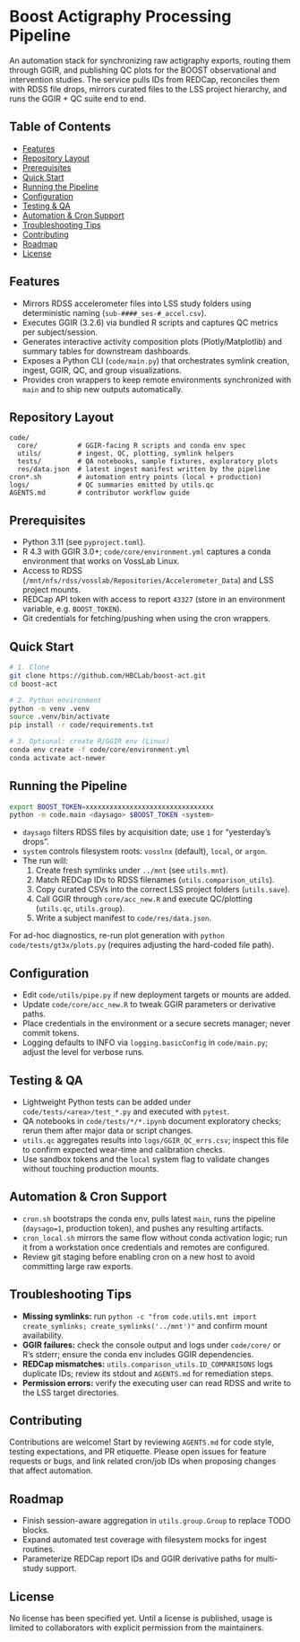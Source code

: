 # Boost Actigraphy Processing Pipeline

An automation stack for synchronizing raw actigraphy exports, routing them through GGIR, and publishing QC plots for the BOOST observational and intervention studies. The service pulls IDs from REDCap, reconciles them with RDSS file drops, mirrors curated files to the LSS project hierarchy, and runs the GGIR + QC suite end to end.

## Table of Contents
- [Features](#features)
- [Repository Layout](#repository-layout)
- [Prerequisites](#prerequisites)
- [Quick Start](#quick-start)
- [Running the Pipeline](#running-the-pipeline)
- [Configuration](#configuration)
- [Testing & QA](#testing--qa)
- [Automation & Cron Support](#automation--cron-support)
- [Troubleshooting Tips](#troubleshooting-tips)
- [Contributing](#contributing)
- [Roadmap](#roadmap)
- [License](#license)

## Features
- Mirrors RDSS accelerometer files into LSS study folders using deterministic naming (`sub-####_ses-#_accel.csv`).
- Executes GGIR (3.2.6) via bundled R scripts and captures QC metrics per subject/session.
- Generates interactive activity composition plots (Plotly/Matplotlib) and summary tables for downstream dashboards.
- Exposes a Python CLI (`code/main.py`) that orchestrates symlink creation, ingest, GGIR, QC, and group visualizations.
- Provides cron wrappers to keep remote environments synchronized with `main` and to ship new outputs automatically.

## Repository Layout
```
code/
  core/          # GGIR-facing R scripts and conda env spec
  utils/         # ingest, QC, plotting, symlink helpers
  tests/         # QA notebooks, sample fixtures, exploratory plots
  res/data.json  # latest ingest manifest written by the pipeline
cron*.sh         # automation entry points (local + production)
logs/            # QC summaries emitted by utils.qc
AGENTS.md        # contributor workflow guide
```

## Prerequisites
- Python 3.11 (see `pyproject.toml`).
- R 4.3 with GGIR 3.0+; `code/core/environment.yml` captures a conda environment that works on VossLab Linux.
- Access to RDSS (`/mnt/nfs/rdss/vosslab/Repositories/Accelerometer_Data`) and LSS project mounts.
- REDCap API token with access to report `43327` (store in an environment variable, e.g. `BOOST_TOKEN`).
- Git credentials for fetching/pushing when using the cron wrappers.

## Quick Start
```bash
# 1. Clone
git clone https://github.com/HBCLab/boost-act.git
cd boost-act

# 2. Python environment
python -m venv .venv
source .venv/bin/activate
pip install -r code/requirements.txt

# 3. Optional: create R/GGIR env (Linux)
conda env create -f code/core/environment.yml
conda activate act-newer
```

## Running the Pipeline
```bash
export BOOST_TOKEN=xxxxxxxxxxxxxxxxxxxxxxxxxxxxxxxx
python -m code.main <daysago> $BOOST_TOKEN <system>
```
- `daysago` filters RDSS files by acquisition date; use `1` for “yesterday’s drops”.
- `system` controls filesystem roots: `vosslnx` (default), `local`, or `argon`.
- The run will:
  1. Create fresh symlinks under `../mnt` (see `utils.mnt`).
  2. Match REDCap IDs to RDSS filenames (`utils.comparison_utils`).
  3. Copy curated CSVs into the correct LSS project folders (`utils.save`).
  4. Call GGIR through `core/acc_new.R` and execute QC/plotting (`utils.qc`, `utils.group`).
  5. Write a subject manifest to `code/res/data.json`.

For ad-hoc diagnostics, re-run plot generation with `python code/tests/gt3x/plots.py` (requires adjusting the hard-coded file path).

## Configuration
- Edit `code/utils/pipe.py` if new deployment targets or mounts are added.
- Update `code/core/acc_new.R` to tweak GGIR parameters or derivative paths.
- Place credentials in the environment or a secure secrets manager; never commit tokens.
- Logging defaults to INFO via `logging.basicConfig` in `code/main.py`; adjust the level for verbose runs.

## Testing & QA
- Lightweight Python tests can be added under `code/tests/<area>/test_*.py` and executed with `pytest`.
- QA notebooks in `code/tests/*/*.ipynb` document exploratory checks; rerun them after major data or script changes.
- `utils.qc` aggregates results into `logs/GGIR_QC_errs.csv`; inspect this file to confirm expected wear-time and calibration checks.
- Use sandbox tokens and the `local` system flag to validate changes without touching production mounts.

## Automation & Cron Support
- `cron.sh` bootstraps the conda env, pulls latest `main`, runs the pipeline (`daysago=1`, production token), and pushes any resulting artifacts.
- `cron_local.sh` mirrors the same flow without conda activation logic; run it from a workstation once credentials and remotes are configured.
- Review git staging before enabling cron on a new host to avoid committing large raw exports.

## Troubleshooting Tips
- **Missing symlinks:** run `python -c "from code.utils.mnt import create_symlinks; create_symlinks('../mnt')"` and confirm mount availability.
- **GGIR failures:** check the console output and logs under `code/core/` or R’s stderr; ensure the conda env includes GGIR dependencies.
- **REDCap mismatches:** `utils.comparison_utils.ID_COMPARISONS` logs duplicate IDs; review its stdout and `AGENTS.md` for remediation steps.
- **Permission errors:** verify the executing user can read RDSS and write to the LSS target directories.

## Contributing
Contributions are welcome! Start by reviewing `AGENTS.md` for code style, testing expectations, and PR etiquette. Please open issues for feature requests or bugs, and link related cron/job IDs when proposing changes that affect automation.

## Roadmap
- Finish session-aware aggregation in `utils.group.Group` to replace TODO blocks.
- Expand automated test coverage with filesystem mocks for ingest routines.
- Parameterize REDCap report IDs and GGIR derivative paths for multi-study support.

## License
No license has been specified yet. Until a license is published, usage is limited to collaborators with explicit permission from the maintainers.
